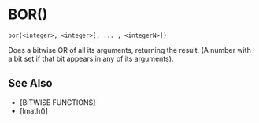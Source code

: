 # BOR()
`bor(<integer>, <integer>[, ... , <integerN>])`

  Does a bitwise OR of all its arguments, returning the result. (A number with a bit set if that bit appears in any of its arguments).


## See Also
- [BITWISE FUNCTIONS]
- [lmath()]

